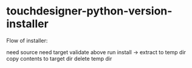 # touchdesigner-python-version-installer

Flow of installer:

need source
need target
validate above
run install ->
extract to temp dir
copy contents to target dir
delete temp dir
